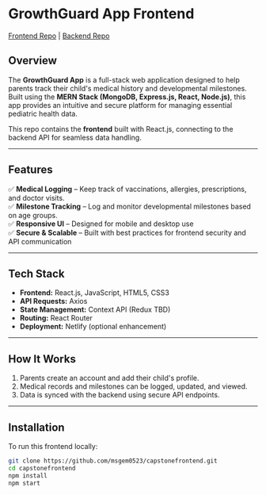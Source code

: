 # GrowthGuard App Frontend  
[Frontend Repo](https://github.com/msgem0523/capstonefrontend) | [Backend Repo](https://github.com/msgem0523/capstonebackend)

## Overview  
The **GrowthGuard App** is a full-stack web application designed to help parents track their child's medical history and developmental milestones. Built using the **MERN Stack (MongoDB, Express.js, React, Node.js)**, this app provides an intuitive and secure platform for managing essential pediatric health data.

This repo contains the **frontend** built with React.js, connecting to the backend API for seamless data handling.

---

## Features  
✅ **Medical Logging** – Keep track of vaccinations, allergies, prescriptions, and doctor visits.  
✅ **Milestone Tracking** – Log and monitor developmental milestones based on age groups.  
✅ **Responsive UI** – Designed for mobile and desktop use  
✅ **Secure & Scalable** – Built with best practices for frontend security and API communication  

---

## Tech Stack  
- **Frontend:** React.js, JavaScript, HTML5, CSS3  
- **API Requests:** Axios  
- **State Management:** Context API (Redux TBD)  
- **Routing:** React Router  
- **Deployment:** Netlify (optional enhancement)

---

## How It Works  
1. Parents create an account and add their child's profile.  
2. Medical records and milestones can be logged, updated, and viewed.  
3. Data is synced with the backend using secure API endpoints.  

---

## Installation

To run this frontend locally:

```bash
git clone https://github.com/msgem0523/capstonefrontend.git
cd capstonefrontend
npm install
npm start
